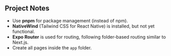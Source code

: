 ## Project Notes

- Use **pnpm** for package management (instead of npm).
- **NativeWind** (Tailwind CSS for React Native) is installed, but not yet functional.
- **Expo Router** is used for routing, following folder-based routing similar to Next.js.
- Create all pages inside the `app` folder.
